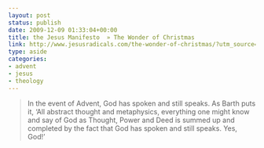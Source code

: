 ```yaml
---
layout: post
status: publish
date: 2009-12-09 01:33:04+00:00
title: the Jesus Manifesto  » The Wonder of Christmas
link: http://www.jesusradicals.com/the-wonder-of-christmas/?utm_source=feedburner&utm_medium=feed&utm_campaign=Feed%3A+TheJesusManifesto+%28%3A%3A+the+Jesus+Manifesto+%3A%3A%29
type: aside
categories:
- advent
- jesus
- theology
---
```


> In the event of Advent, God has spoken and still speaks. As Barth puts it, ‘All abstract thought and metaphysics, everything one might know and say of God as Thought, Power and Deed is summed up and completed by the fact that God has spoken and still speaks. Yes, God!’
